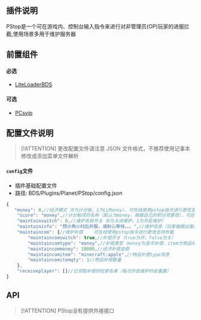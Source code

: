## 插件说明
PStop是一个可在游戏内、控制台输入指令来进行对非管理员(OP)玩家的进服拦截,使用场景多用于维护服务器

## 前置组件
#### 必选
- [LiteLoaderBDS](https://www.minebbs.com/liteloader/)

#### 可选
- [PCsvip](https://www.minebbs.com/resources/pcsvip.4385/)

## 配置文件说明

> [!ATTENTION] 更改配置文件请注意 JSON 文件格式，不推荐使用记事本修改或添加菜单文件解析

#### `config`文件

- 插件基础配置文件
- 路径: BDS/Plugins/Planet/PStop/config.json
```js
{
   "money": 0,//经济模式（0为计分板，1为LLMoney），可在线使用pstop指令进行更改支持热载
    "score": "money",//计分板项的名称（默认为money，根据自己的积分项更改），可在线使用pstop指令进行更改支持热载
    "maintainswitch": 0,//维护系统开关（0为关闭维护，1为开启维护）
    "maintaininfo": "预计两小时后开服，请耐心等待。。。",//维护信息（玩家被踢出服务器的提.提示信息）
    "maintaincom": {//维护补偿    可在线使用pstop指令进行更改支持热载
        "maintaincomswitch": true,//补偿开关（true为开，false为关）
        "maintaincomtype": "money",//补偿类型（money为金币补偿，item为物品补偿）
        "maintaincommoney": 10000,//经济补偿金额
        "maintaincomitem": "minecraft:apple",//物品补偿type信息
        "maintaincomitemqty": 1//物品补偿数量
    },
    "receiveplayer": []//已领取补偿的玩家名单（每次开启维护时会重置）
}
```
## API

> [!ATTENTION] PStop没有提供外接接口
